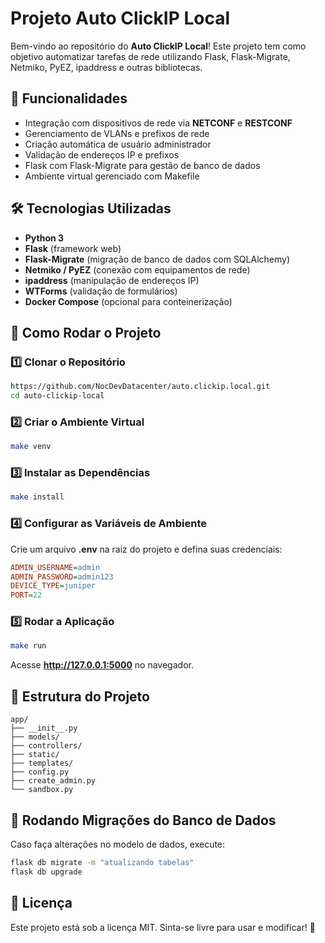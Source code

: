 # Projeto Auto ClickIP Local

Bem-vindo ao repositório do **Auto ClickIP Local**! Este projeto tem como objetivo automatizar tarefas de rede utilizando Flask, Flask-Migrate, Netmiko, PyEZ, ipaddress e outras bibliotecas.

## 📌 Funcionalidades
- Integração com dispositivos de rede via **NETCONF** e **RESTCONF**
- Gerenciamento de VLANs e prefixos de rede
- Criação automática de usuário administrador
- Validação de endereços IP e prefixos
- Flask com Flask-Migrate para gestão de banco de dados
- Ambiente virtual gerenciado com Makefile

## 🛠️ Tecnologias Utilizadas
- **Python 3**
- **Flask** (framework web)
- **Flask-Migrate** (migração de banco de dados com SQLAlchemy)
- **Netmiko / PyEZ** (conexão com equipamentos de rede)
- **ipaddress** (manipulação de endereços IP)
- **WTForms** (validação de formulários)
- **Docker Compose** (opcional para conteinerização)

## 🚀 Como Rodar o Projeto

### 1️⃣ Clonar o Repositório
```bash
https://github.com/NocDevDatacenter/auto.clickip.local.git
cd auto-clickip-local
```

### 2️⃣ Criar o Ambiente Virtual
```bash
make venv
```

### 3️⃣ Instalar as Dependências
```bash
make install
```

### 4️⃣ Configurar as Variáveis de Ambiente
Crie um arquivo **.env** na raiz do projeto e defina suas credenciais:
```ini
ADMIN_USERNAME=admin
ADMIN_PASSWORD=admin123
DEVICE_TYPE=juniper
PORT=22
```

### 5️⃣ Rodar a Aplicação
```bash
make run
```
Acesse **http://127.0.0.1:5000** no navegador.

## 📂 Estrutura do Projeto
```
app/
├── __init__.py
├── models/
├── controllers/
├── static/
├── templates/
├── config.py
├── create_admin.py
└── sandbox.py
```

## 🐍 Rodando Migrações do Banco de Dados
Caso faça alterações no modelo de dados, execute:
```bash
flask db migrate -m "atualizando tabelas"
flask db upgrade
```

## 📝 Licença
Este projeto está sob a licença MIT. Sinta-se livre para usar e modificar! 🎉

